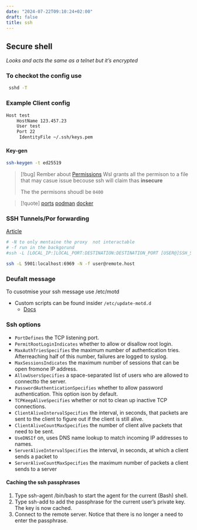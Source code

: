 ```yaml
---
date: "2024-07-22T09:10:24+02:00"
draft: false
title: ssh
---
```


## Secure shell

*Looks and acts the same as a telnet but it’s encrypted*

### To checkot the config use

``` bash
 sshd -T
```

### Example Client config

``` bash
Host test
    HostName 123.457.23
    User test
    Port 22
     IdentityFile ~/.ssh/keys.pem
```

#### Key-gen

``` bash
ssh-keygen -t ed25519
```

> \[!bug\] Rember about [Permissions](/Linux/Permissions)
> Wsl grants all the permison to a file that may casue issue becouse ssh
> will claim thas **insecure**
>
> The the permisons shoudl be `0400`

> \[!quote\] [ports](/ports/ports)
> [podman](/podman)
> [docker](/Linux/Docker/docker)

### SSH Tunnels/Por forwarding

[Article](https://linuxize.com/post/how-to-setup-ssh-tunneling/)

``` bash
# -N to only mentaine the proxy  not interactable
# -f run in the backgorund 
#ssh -L [LOCAL_IP:]LOCAL_PORT:DESTINATION:DESTINATION_PORT [USER@]SSH_SERVER

ssh -L 5901:localhost:6969 -N -f user@remote.host
```

### Deufalt message

To cusotmise your ssh message use /etc/motd

-   Custom scripts can be found insider `/etc/update-motd.d`
    -   [Docs](https://linuxconfig.org/how-to-change-welcome-message-motd-on-ubuntu-18-04-server)

### Ssh options 

* `PortDefines` the TCP listening port.
* `PermitRootLoginIndicates` whether to allow or disallow root login.
* `MaxAuthTriesSpecifies` the maximum number of authentication tries. Afterreaching half of this number, failures are logged to syslog.
* `MaxSessionsIndicates` the maximum number of sessions that can be open fromone IP address.
* `AllowUsersSpecifies` a space-separated list of users who are allowed to connectto the server.
* `PasswordAuthenticationSpecifies` whether to allow password authentication. This option ison by default.
* `TCPKeepAliveSpecifies` whether or not to clean up inactive TCP connections.
* `ClientAliveIntervalSpecifies` the interval, in seconds, that packets are sent to the client to figure out if the client is still alive.
* `ClientAliveCountMaxSpecifies` the number of client alive packets that need to be sent.
* `UseDNSIf` on, uses DNS name lookup to match incoming IP addresses to names.
* `ServerAliveIntervalSpecifies` the interval, in seconds, at which a client sends a packet to
* `ServerAliveCountMaxSpecifies` the maximum number of packets a client sends to a server

#### Caching the ssh passphrases 

1. Type ssh-agent /bin/bash to start the agent for the current (Bash) shell.
2. Type ssh-add to add the passphrase for the current user’s private key. The
key is now cached.
3. Connect to the remote server. Notice that there is no longer a need to
enter the passphrase.
